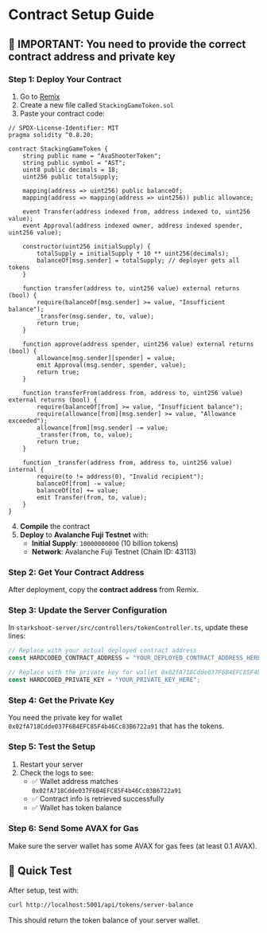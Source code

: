 # Contract Setup Guide

## **🚨 IMPORTANT: You need to provide the correct contract address and private key**

### **Step 1: Deploy Your Contract**
1. Go to [Remix](https://remix.ethereum.org/)
2. Create a new file called `StackingGameToken.sol`
3. Paste your contract code:
```solidity
// SPDX-License-Identifier: MIT
pragma solidity ^0.8.20;

contract StackingGameToken {
    string public name = "AvaShooterToken";
    string public symbol = "AST";
    uint8 public decimals = 18;
    uint256 public totalSupply;

    mapping(address => uint256) public balanceOf;
    mapping(address => mapping(address => uint256)) public allowance;

    event Transfer(address indexed from, address indexed to, uint256 value);
    event Approval(address indexed owner, address indexed spender, uint256 value);

    constructor(uint256 initialSupply) {
        totalSupply = initialSupply * 10 ** uint256(decimals);
        balanceOf[msg.sender] = totalSupply; // deployer gets all tokens
    }

    function transfer(address to, uint256 value) external returns (bool) {
        require(balanceOf[msg.sender] >= value, "Insufficient balance");
        _transfer(msg.sender, to, value);
        return true;
    }

    function approve(address spender, uint256 value) external returns (bool) {
        allowance[msg.sender][spender] = value;
        emit Approval(msg.sender, spender, value);
        return true;
    }

    function transferFrom(address from, address to, uint256 value) external returns (bool) {
        require(balanceOf[from] >= value, "Insufficient balance");
        require(allowance[from][msg.sender] >= value, "Allowance exceeded");
        allowance[from][msg.sender] -= value;
        _transfer(from, to, value);
        return true;
    }

    function _transfer(address from, address to, uint256 value) internal {
        require(to != address(0), "Invalid recipient");
        balanceOf[from] -= value;
        balanceOf[to] += value;
        emit Transfer(from, to, value);
    }
}
```

4. **Compile** the contract
5. **Deploy** to **Avalanche Fuji Testnet** with:
   - **Initial Supply**: `10000000000` (10 billion tokens)
   - **Network**: Avalanche Fuji Testnet (Chain ID: 43113)

### **Step 2: Get Your Contract Address**
After deployment, copy the **contract address** from Remix.

### **Step 3: Update the Server Configuration**
In `starkshoot-server/src/controllers/tokenController.ts`, update these lines:

```typescript
// Replace with your actual deployed contract address
const HARDCODED_CONTRACT_ADDRESS = "YOUR_DEPLOYED_CONTRACT_ADDRESS_HERE";

// Replace with the private key for wallet 0x02fA718Cdde037F6B4EFC85F4b46Cc83B6722a91
const HARDCODED_PRIVATE_KEY = "YOUR_PRIVATE_KEY_HERE";
```

### **Step 4: Get the Private Key**
You need the private key for wallet `0x02fA718Cdde037F6B4EFC85F4b46Cc83B6722a91` that has the tokens.

### **Step 5: Test the Setup**
1. Restart your server
2. Check the logs to see:
   - ✅ Wallet address matches `0x02fA718Cdde037F6B4EFC85F4b46Cc83B6722a91`
   - ✅ Contract info is retrieved successfully
   - ✅ Wallet has token balance

### **Step 6: Send Some AVAX for Gas**
Make sure the server wallet has some AVAX for gas fees (at least 0.1 AVAX).

## **🔧 Quick Test**
After setup, test with:
```bash
curl http://localhost:5001/api/tokens/server-balance
```

This should return the token balance of your server wallet.
